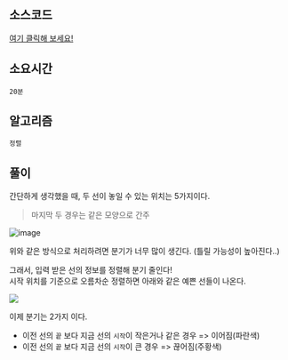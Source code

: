 ## 소스코드
[여기 클릭해 보세요!](https://github.com/BE-Archive/Algorithm-Study/blob/main/wnso-kim/Week_22/BOJ_2170_선_긋기/BOJ_2170_선_긋기.java)

## 소요시간
`20분`

## 알고리즘
`정렬`

## 풀이
간단하게 생각했을 때, 두 선이 놓일 수 있는 위치는 5가지이다.
> 마지막 두 경우는 같은 모양으로 간주

![image](https://github.com/BE-Archive/Algorithm-Study/assets/109727039/e9755e68-5962-4c19-b30d-09cd4d7a1dc4)

위와 같은 방식으로 처리하려면 분기가 너무 많이 생긴다. (틀릴 가능성이 높아진다..)   

그래서, 입력 받은 선의 정보를 정렬해 분기 줄인다!   
시작 위치를 기준으로 오름차순 정렬하면 아래와 같은 예쁜 선들이 나온다.   

![](https://github.com/BE-Archive/Algorithm-Study/assets/109727039/2c0ea3ae-e4b5-444a-ba8b-e8dd0fa491fc)


이제 분기는 2가지 이다.
- 이전 선의 `끝` 보다 지금 선의 `시작`이 작은거나 같은 경우 => 이어짐(파란색)
- 이전 선의 `끝` 보다 지금 선의 `시작`이 큰 경우  => 끊어짐(주황색)